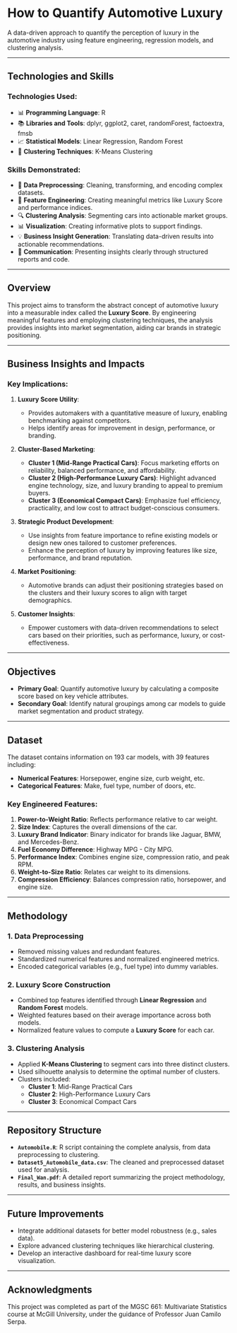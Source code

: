 # How to Quantify Automotive Luxury
A data-driven approach to quantify the perception of luxury in the automotive industry using feature engineering, regression models, and clustering analysis.

---

## Technologies and Skills
### Technologies Used:
- 📊 **Programming Language**: R
- 📚 **Libraries and Tools**: dplyr, ggplot2, caret, randomForest, factoextra, fmsb
- 📈 **Statistical Models**: Linear Regression, Random Forest
- 🧩 **Clustering Techniques**: K-Means Clustering

### Skills Demonstrated:
- 🧹 **Data Preprocessing**: Cleaning, transforming, and encoding complex datasets.
- 🧪 **Feature Engineering**: Creating meaningful metrics like Luxury Score and performance indices.
- 🔍 **Clustering Analysis**: Segmenting cars into actionable market groups.
- 📊 **Visualization**: Creating informative plots to support findings.
- 💡 **Business Insight Generation**: Translating data-driven results into actionable recommendations.
- 🎤 **Communication**: Presenting insights clearly through structured reports and code.

---

## Overview
This project aims to transform the abstract concept of automotive luxury into a measurable index called the **Luxury Score**. By engineering meaningful features and employing clustering techniques, the analysis provides insights into market segmentation, aiding car brands in strategic positioning.

---

## Business Insights and Impacts
### Key Implications:
1. **Luxury Score Utility**: 
   - Provides automakers with a quantitative measure of luxury, enabling benchmarking against competitors.
   - Helps identify areas for improvement in design, performance, or branding.

2. **Cluster-Based Marketing**:
   - **Cluster 1 (Mid-Range Practical Cars)**: Focus marketing efforts on reliability, balanced performance, and affordability.
   - **Cluster 2 (High-Performance Luxury Cars)**: Highlight advanced engine technology, size, and luxury branding to appeal to premium buyers.
   - **Cluster 3 (Economical Compact Cars)**: Emphasize fuel efficiency, practicality, and low cost to attract budget-conscious consumers.

3. **Strategic Product Development**:
   - Use insights from feature importance to refine existing models or design new ones tailored to customer preferences.
   - Enhance the perception of luxury by improving features like size, performance, and brand reputation.

4. **Market Positioning**:
   - Automotive brands can adjust their positioning strategies based on the clusters and their luxury scores to align with target demographics.

5. **Customer Insights**:
   - Empower customers with data-driven recommendations to select cars based on their priorities, such as performance, luxury, or cost-effectiveness.

---

## Objectives
- **Primary Goal**: Quantify automotive luxury by calculating a composite score based on key vehicle attributes.
- **Secondary Goal**: Identify natural groupings among car models to guide market segmentation and product strategy.

---

## Dataset
The dataset contains information on 193 car models, with 39 features including:
- **Numerical Features**: Horsepower, engine size, curb weight, etc.
- **Categorical Features**: Make, fuel type, number of doors, etc.

### Key Engineered Features:
1. **Power-to-Weight Ratio**: Reflects performance relative to car weight.
2. **Size Index**: Captures the overall dimensions of the car.
3. **Luxury Brand Indicator**: Binary indicator for brands like Jaguar, BMW, and Mercedes-Benz.
4. **Fuel Economy Difference**: Highway MPG - City MPG.
5. **Performance Index**: Combines engine size, compression ratio, and peak RPM.
6. **Weight-to-Size Ratio**: Relates car weight to its dimensions.
7. **Compression Efficiency**: Balances compression ratio, horsepower, and engine size.

---

## Methodology

### 1. Data Preprocessing
- Removed missing values and redundant features.
- Standardized numerical features and normalized engineered metrics.
- Encoded categorical variables (e.g., fuel type) into dummy variables.

### 2. Luxury Score Construction
- Combined top features identified through **Linear Regression** and **Random Forest** models.
- Weighted features based on their average importance across both models.
- Normalized feature values to compute a **Luxury Score** for each car.

### 3. Clustering Analysis
- Applied **K-Means Clustering** to segment cars into three distinct clusters.
- Used silhouette analysis to determine the optimal number of clusters.
- Clusters included:
  - **Cluster 1**: Mid-Range Practical Cars
  - **Cluster 2**: High-Performance Luxury Cars
  - **Cluster 3**: Economical Compact Cars

---

## Repository Structure
- **`Automobile.R`**: R script containing the complete analysis, from data preprocessing to clustering.
- **`Dataset5_Automobile_data.csv`**: The cleaned and preprocessed dataset used for analysis.
- **`Final_Wan.pdf`**: A detailed report summarizing the project methodology, results, and business insights.

---

## Future Improvements
- Integrate additional datasets for better model robustness (e.g., sales data).
- Explore advanced clustering techniques like hierarchical clustering.
- Develop an interactive dashboard for real-time luxury score visualization.

---

## Acknowledgments
This project was completed as part of the MGSC 661: Multivariate Statistics course at McGill University, under the guidance of Professor Juan Camilo Serpa.
